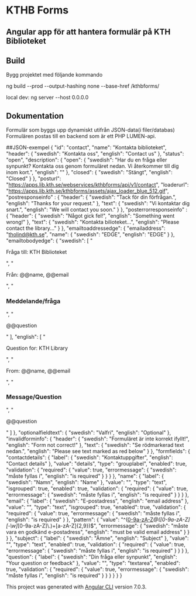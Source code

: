 # KTHB Forms

## Angular app för att hantera formulär på KTH Biblioteket

## Build

Bygg projektet med följande kommando

ng build --prod --output-hashing none --base-href /kthbforms/

local dev:
ng server --host 0.0.0.0

## Dokumentation

Formulär som byggs upp dynamiskt utifrån JSON-data(i filer/databas)
Formulären postas till en backend som är ett PHP LUMEN-api.

##JSON-exempel
{
  "id": "contact",
  "name": "Kontakta biblioteket",
  "header": {
    "swedish": "Kontakta oss",
    "english": "Contact us"
  },
  "status": "open",
  "description": {
    "open": {
      "swedish": "Har du en fråga eller synpunkt? Kontakta oss genom formuläret nedan. Vi återkommer till dig inom kort.",
      "english": ""
    },
    "closed": {
      "swedish": "Stängt",
      "english": "Closed"
    }
  },
  "posturl": "https://apps.lib.kth.se/webservices/kthbforms/api/v1/contact",
  "loaderurl": "https://apps.lib.kth.se/kthbforms/assets/ajax_loader_blue_512.gif",
  "postresponseinfo" : {
    "header": {
      "swedish": "Tack för din förfrågan.",
      "english": "Thanks for your request."
    },
    "text": {
      "swedish": "Vi kontaktar dig snart.",
      "english": "We will contact you soon."
    }
  },
  "posterrorresponseinfo" : {
    "header": {
      "swedish": "Något gick fel!",
      "english": "Something went wrong!"
    },
    "text": {
      "swedish": "Kontakta bilioteket...",
      "english": "Please contact the library..."
    }
  },
  "emailtoaddressedge": {
    "emailaddress": "tholind@kth.se",
    "name": {
      "swedish": "EDGE",
      "english": "EDGE"
    }
  },
  "emailtobodyedge": {
    "swedish": [
      "<div><p>Fråga till: KTH Biblioteket</p></div>",
      "<div><p>Från: @@name, @@email</p></div>",
      "<div><p><h3>Meddelande/fråga</h3></div>", 
      "<div><p>@@question</p></div>"
    ],
    "english": [
      "<div><p>Question for: KTH Library</p></div>",
      "<div><p>From: @@name, @@email</p></div>",
      "<div><p><h3>Message/Question</h3></div>", 
      "<div><p>@@question</p></div>"
    ]
  },
  "optionalfieldtext": {
    "swedish": "Valfri",
    "english": "Optional"
  },
  "invalidforminfo": {
    "header": {
      "swedish": "Formuläret är inte korrekt ifyllt!",
      "english": "Form not correct!"
    }, 
    "text": {
      "swedish": "Se rödmarkerad text nedan.",
      "english": "Please see text marked as red below"
    }
  },
  "formfields": {
    "contactdetails": {
        "label": {
          "swedish": "Kontaktuppgifter",
          "english": "Contact details"
        },
        "value": "details",
        "type": "grouplabel",
        "enabled": true,
        "validation": {
          "required": {
            "value": true,
            "errormessage": {
              "swedish": "måste fyllas i",
              "english": "is required"
            }
          }
        }
      },
    "name": {
      "label": {
        "swedish": "Namn",
        "english": "Name"
      },
      "value": "",
      "type": "text",
      "isgrouped": true,
      "enabled": true,
      "validation": {
        "required": {
          "value": true,
          "errormessage": {
            "swedish": "måste fyllas i",
            "english": "is required"
          }
        } 
      }
    },
    "email": {
      "label": {
        "swedish": "E-postadress",
        "english": "email address"
      },
      "value": "",
      "type": "text",
      "isgrouped": true,
      "enabled": true,
      "validation": {
        "required": {
          "value": true,
          "errormessage": {
            "swedish": "måste fyllas i",
            "english": "is required"
          }
        },
        "pattern": {
          "value": "^([0-9a-zA-Z]([-._\\w])*@([0-9a-zA-Z][-\\w]*[0-9a-zA-Z]\\.)+[a-zA-Z]{2,9})$",
          "errormessage": {
            "swedish": "måste vara en godkänd e-postadress",
            "english": "must be valid email address"
          }
        }
      }
    },
    "subject": {
      "label": {
        "swedish": "Ämne",
        "english": "Subject"
      },
      "value": "",
      "type": "text",
      "enabled": true,
      "validation": {
        "required": {
          "value": true,
          "errormessage": {
            "swedish": "måste fyllas i",
            "english": "is required"
          }
        } 
      }
    },
    "question": {
      "label": {
        "swedish": "Din fråga eller synpunkt",
        "english": "Your question or feedback"
      },
      "value": "",
      "type": "textarea",
      "enabled": true,
      "validation": {
        "required": {
          "value": true,
          "errormessage": {
            "swedish": "måste fyllas i",
            "english": "is required"
          }
        } 
      }
    }
  }
}





This project was generated with [Angular CLI](https://github.com/angular/angular-cli) version 7.0.3.

